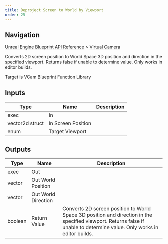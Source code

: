 ```yaml
---
title: Deproject Screen to World by Viewport
order: 25
---
```

## Navigation

[Unreal Engine Blueprint API Reference](https://dev.epicgames.com/documentation/en-us/unreal-engine/BlueprintAPI) > [Virtual Camera](https://dev.epicgames.com/documentation/en-us/unreal-engine/BlueprintAPI/VirtualCamera_1)

Converts 2D screen position to World Space 3D position and direction in the specified viewport. Returns false if unable to determine value. Only works in editor builds.

Target is VCam Blueprint Function Library

## Inputs

| Type | Name | Description |
| --- | --- | --- |
| exec | In |  |
| vector2d struct | In Screen Position |  |
| enum | Target Viewport |  |

## Outputs

| Type | Name | Description |
| --- | --- | --- |
| exec | Out |  |
| vector | Out World Position |  |
| vector | Out World Direction |  |
| boolean | Return Value | Converts 2D screen position to World Space 3D position and direction in the specified viewport. Returns false if unable to determine value. Only works in editor builds. |
